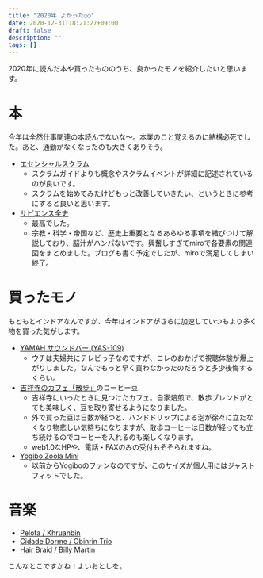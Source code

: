 ```yaml
---
title: "2020年 よかった○○"
date: 2020-12-31T18:21:27+09:00
draft: false
description: ""
tags: []
---
```


2020年に読んだ本や買ったもののうち、良かったモノを紹介したいと思います。

# 本

今年は全然仕事関連の本読んでないな〜。本業のこと覚えるのに結構必死でした。あと、通勤がなくなったのも大きくありそう。

* [エセンシャルスクラム](https://amzn.to/3n4bFfA)
  * スクラムガイドよりも概念やスクラムイベントが詳細に記述されているのが良いです。
  * スクラムを始めてみたけどもっと改善していきたい、というときに参考にすると良いと思います。
* [サピエンス全史](https://amzn.to/3n2iUET)
  * 最高でした。
  * 宗教・科学・帝国など、歴史上重要となるあらゆる事項を結びつけて解説しており、脳汁がハンパないです。興奮しすぎてmiroで各要素の関連図をまとめました。ブログも書く予定でしたが、miroで満足してしまい終了。

# 買ったモノ

もともとインドアなんですが、今年はインドアがさらに加速していつもより多く物を買った気がします。

* [YAMAH サウンドバー (YAS-109)](https://product.rakuten.co.jp/product/-/02f1c39614f71906ce624109ae0c0752/?scid=s_kwa_pla_cam_178109247&icm_acid=861-767-4285&icm_cid=178109247&icm_agid=16494549207&icm_kw=&icm_mt=&icm_tgid=pla-89930180007&gclsrc=aw.ds&&gclid=CjwKCAiAirb_BRBNEiwALHlnD2-IU49sbWjHDWDb8c3ClnIPQKDacWU6051gr_7fJbpu3Up15uSXaBoC1CwQAvD_BwE)
  * ウチは夫婦共にテレビっ子なのですが、コレのおかげで視聴体験が爆上がりしました。なんでもっと早く買わなかったのだろうと多少後悔するくらい。
* [吉祥寺のカフェ「散歩」](http://www7.plala.or.jp/usa-asia/coffee/index_p.html)のコーヒー豆
  * 吉祥寺にいったときに見つけたカフェ。自家焙煎で、散歩ブレンドがとても美味しく、豆を取り寄せるようになりました。
  * 外で買った豆は日数が経つと、ハンドドリップによる泡が徐々に立たなくなり物悲しい気持ちになりますが、散歩コーヒーは日数が経っても立ち続けるのでコーヒーを入れるのも楽しくなります。
  * web1.0なHPや、電話・FAXのみの受付もそそられますね。
* [Yogibo Zoola Mini](https://yogibo.jp/products/detail/zmn)
  * 以前からYogiboのファンなのですが、このサイズが個人用にはジャストフィットでした。

# 音楽

* [Pelota / Khruanbin](https://www.youtube.com/watch?v=UULIfPLMuDw)
* [Cidade Dorme / Obinrin Trio](https://www.youtube.com/watch?v=MAO0NpkNrpw)
* [Hair Braid / Billy Martin](https://music.apple.com/jp/album/hair-braid/1522367495?i=1522368060)



こんなとこですかね！よいおとしを。